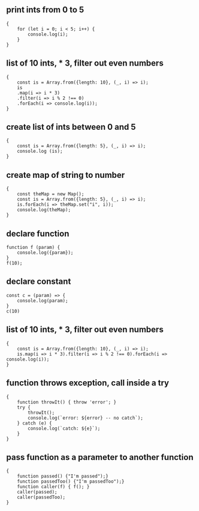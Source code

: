 ## print ints from 0 to 5

```
{
    for (let i = 0; i < 5; i++) {
        console.log(i);
    }
}
```

## list of 10 ints, * 3, filter out even numbers

```
{
    const is = Array.from({length: 10}, (_, i) => i);
    is
    .map(i => i * 3)
    .filter(i => i % 2 !== 0)
    .forEach(i => console.log(i));
}
```


## create list of ints between 0 and 5

```
{
    const is = Array.from({length: 5}, (_, i) => i);
    console.log (is);
}
```

## create map of string to number

```
{
    const theMap = new Map();
    const is = Array.from({length: 5}, (_, i) => i);
    is.forEach(i => theMap.set("i", i));
    console.log(theMap);
}
```

## declare function

```
function f (param) {
    console.log({param});
}
f(10);
```

## declare constant

```
const c = (param) => {
    console.log(param);
}
c(10)
```

## list of 10 ints, * 3, filter out even numbers

```
{
    const is = Array.from({length: 10}, (_, i) => i);
    is.map(i => i * 3).filter(i => i % 2 !== 0).forEach(i => console.log(i));
}
```

## function throws exception, call inside a try

```
{
    function throwIt() { throw 'error'; }
    try {
        throwIt();
        console.log(`error: ${error} -- no catch`);
    } catch (e) {
        console.log(`catch: ${e}`);
    }
}
```

## pass function as a parameter to another function

```
{
    function passed() {"I'm passed");}
    function passedToo() {"I'm passedToo");}
    function caller(f) { f(); }
    caller(passed);
    caller(passedToo);
}
```
